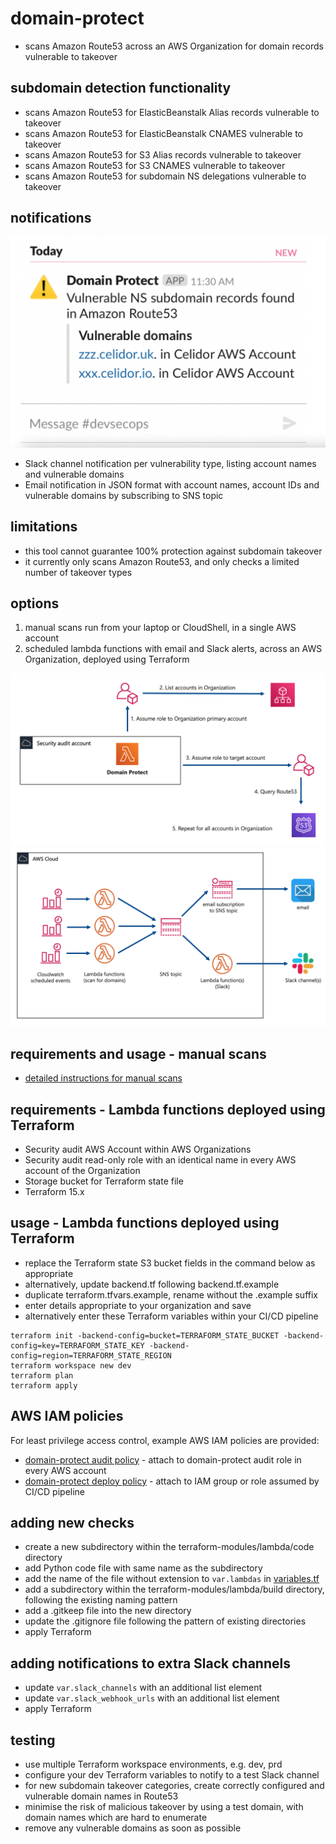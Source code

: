 # domain-protect
* scans Amazon Route53 across an AWS Organization for domain records vulnerable to takeover

## subdomain detection functionality
* scans Amazon Route53 for ElasticBeanstalk Alias records vulnerable to takeover
* scans Amazon Route53 for ElasticBeanstalk CNAMES vulnerable to takeover
* scans Amazon Route53 for S3 Alias records vulnerable to takeover
* scans Amazon Route53 for S3 CNAMES vulnerable to takeover
* scans Amazon Route53 for subdomain NS delegations vulnerable to takeover

## notifications

![Alt text](slack-ns.png?raw=true "Slack notification")

* Slack channel notification per vulnerability type, listing account names and vulnerable domains
* Email notification in JSON format with account names, account IDs and vulnerable domains by subscribing to SNS topic

## limitations
* this tool cannot guarantee 100% protection against subdomain takeover
* it currently only scans Amazon Route53, and only checks a limited number of takeover types

## options
1. manual scans run from your laptop or CloudShell, in a single AWS account
2. scheduled lambda functions with email and Slack alerts, across an AWS Organization, deployed using Terraform

![Alt text](multi-account.png?raw=true "Multi account setup")
![Alt text](domain-protect.png?raw=true "Domain Protect architecture")

## requirements and usage - manual scans
* [detailed instructions for manual scans](manual-scans/README.md)

## requirements - Lambda functions deployed using Terraform
* Security audit AWS Account within AWS Organizations
* Security audit read-only role with an identical name in every AWS account of the Organization
* Storage bucket for Terraform state file  
* Terraform 15.x

## usage - Lambda functions deployed using Terraform
* replace the Terraform state S3 bucket fields in the command below as appropriate
* alternatively, update backend.tf following backend.tf.example
* duplicate terraform.tfvars.example, rename without the .example suffix
* enter details appropriate to your organization and save
* alternatively enter these Terraform variables within your CI/CD pipeline

```
terraform init -backend-config=bucket=TERRAFORM_STATE_BUCKET -backend-config=key=TERRAFORM_STATE_KEY -backend-config=region=TERRAFORM_STATE_REGION
terraform workspace new dev
terraform plan
terraform apply
```

## AWS IAM policies
For least privilege access control, example AWS IAM policies are provided:
* [domain-protect audit policy](aws-iam-policies/domain-protect-audit.json) - attach to domain-protect audit role in every AWS account
* [domain-protect deploy policy](aws-iam-policies/domain-protect-deploy.json) - attach to IAM group or role assumed by CI/CD pipeline

## adding new checks
* create a new subdirectory within the terraform-modules/lambda/code directory
* add Python code file with same name as the subdirectory
* add the name of the file without extension to ```var.lambdas``` in [variables.tf](variables.tf)
* add a subdirectory within the terraform-modules/lambda/build directory, following the existing naming pattern
* add a .gitkeep file into the new directory
* update the .gitignore file following the pattern of existing directories  
* apply Terraform

## adding notifications to extra Slack channels
* update ```var.slack_channels``` with an additional list element
* update ```var.slack_webhook_urls``` with an additional list element
* apply Terraform

## testing
* use multiple Terraform workspace environments, e.g. dev, prd
* configure your dev Terraform variables to notify to a test Slack channel
* for new subdomain takeover categories, create correctly configured and vulnerable domain names in Route53
* minimise the risk of malicious takeover by using a test domain, with domain names which are hard to enumerate
* remove any vulnerable domains as soon as possible


